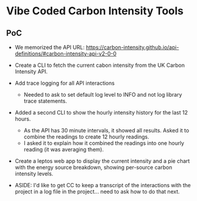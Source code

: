 # Vibe Coded Carbon Intensity Tools

## PoC

- We memorized the API URL: https://carbon-intensity.github.io/api-definitions/#carbon-intensity-api-v2-0-0
- Create a CLI to fetch the current cabon intensity from the UK Carbon Intensity API.
- Add trace logging for all API interactions
  - Needed to ask to set default log level to INFO and not log library trace statements.
- Added a second CLI to show the hourly intensity history for the last 12 hours.
  - As the API has 30 minute intervals, it showed all results. Asked it to combine the readings to create 12 hourly readings.
  - I asked it to explain how it combined the readings into one hourly reading (it was averaging them).
- Create a leptos web app to display the current intensity and a pie chart with the energy source breakdown, showing per-source carbon intensity levels.

- ASIDE: I'd like to get CC to keep a transcript of the interactions with the project in a log file in the project... need to ask how to do that next.


